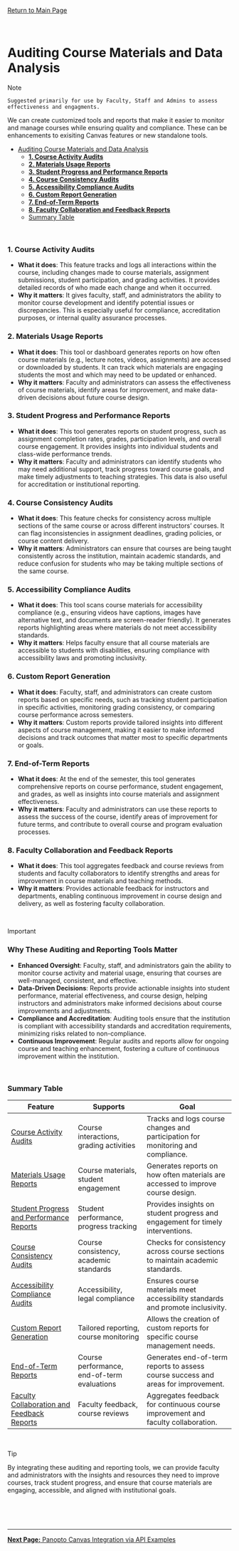 [Return to Main Page](README.md)

<br>

# Auditing Course Materials and Data Analysis

> [!NOTE]
>
> ```Suggested primarily for use by Faculty, Staff and Admins to assess effectiveness and engagments.```
>
> We can create customized tools and reports that make it easier to monitor and manage courses while ensuring quality and compliance. These can be enhancements to exisiting Canvas features or new standalone tools.

- [Auditing Course Materials and Data Analysis](#auditing-course-materials-and-data-analysis)
    - [**1. Course Activity Audits**](#1-course-activity-audits)
    - [**2. Materials Usage Reports**](#2-materials-usage-reports)
    - [**3. Student Progress and Performance Reports**](#3-student-progress-and-performance-reports)
    - [**4. Course Consistency Audits**](#4-course-consistency-audits)
    - [**5. Accessibility Compliance Audits**](#5-accessibility-compliance-audits)
    - [**6. Custom Report Generation**](#6-custom-report-generation)
    - [**7. End-of-Term Reports**](#7-end-of-term-reports)
    - [**8. Faculty Collaboration and Feedback Reports**](#8-faculty-collaboration-and-feedback-reports)
    - [Summary Table](#summary-table)

<br>

### **1. Course Activity Audits**

- **What it does**: This feature tracks and logs all interactions within the course, including changes made to course materials, assignment submissions, student participation, and grading activities. It provides detailed records of who made each change and when it occurred.
- **Why it matters**: It gives faculty, staff, and administrators the ability to monitor course development and identify potential issues or discrepancies. This is especially useful for compliance, accreditation purposes, or internal quality assurance processes.

### **2. Materials Usage Reports**

- **What it does**: This tool or dashboard generates reports on how often course materials (e.g., lecture notes, videos, assignments) are accessed or downloaded by students. It can track which materials are engaging students the most and which may need to be updated or enhanced.
- **Why it matters**: Faculty and administrators can assess the effectiveness of course materials, identify areas for improvement, and make data-driven decisions about future course design.

### **3. Student Progress and Performance Reports**

- **What it does**: This tool generates reports on student progress, such as assignment completion rates, grades, participation levels, and overall course engagement. It provides insights into individual students and class-wide performance trends.
- **Why it matters**: Faculty and administrators can identify students who may need additional support, track progress toward course goals, and make timely adjustments to teaching strategies. This data is also useful for accreditation or institutional reporting.

### **4. Course Consistency Audits**

- **What it does**: This feature checks for consistency across multiple sections of the same course or across different instructors’ courses. It can flag inconsistencies in assignment deadlines, grading policies, or course content delivery.
- **Why it matters**: Administrators can ensure that courses are being taught consistently across the institution, maintain academic standards, and reduce confusion for students who may be taking multiple sections of the same course.

### **5. Accessibility Compliance Audits**

- **What it does**: This tool scans course materials for accessibility compliance (e.g., ensuring videos have captions, images have alternative text, and documents are screen-reader friendly). It generates reports highlighting areas where materials do not meet accessibility standards.
- **Why it matters**: Helps faculty ensure that all course materials are accessible to students with disabilities, ensuring compliance with accessibility laws and promoting inclusivity.

### **6. Custom Report Generation**

- **What it does**: Faculty, staff, and administrators can create custom reports based on specific needs, such as tracking student participation in specific activities, monitoring grading consistency, or comparing course performance across semesters.
- **Why it matters**: Custom reports provide tailored insights into different aspects of course management, making it easier to make informed decisions and track outcomes that matter most to specific departments or goals.

### **7. End-of-Term Reports**

- **What it does**: At the end of the semester, this tool generates comprehensive reports on course performance, student engagement, and grades, as well as insights into course materials and assignment effectiveness.
- **Why it matters**: Faculty and administrators can use these reports to assess the success of the course, identify areas of improvement for future terms, and contribute to overall course and program evaluation processes.

### **8. Faculty Collaboration and Feedback Reports**

- **What it does**: This tool aggregates feedback and course reviews from students and faculty collaborators to identify strengths and areas for improvement in course materials and teaching methods.
- **Why it matters**: Provides actionable feedback for instructors and departments, enabling continuous improvement in course design and delivery, as well as fostering faculty collaboration.

<br>

> [!IMPORTANT]
>
> ### **Why These Auditing and Reporting Tools Matter**
>
> - **Enhanced Oversight**: Faculty, staff, and administrators gain the ability to monitor course activity and material usage, ensuring that courses are well-managed, consistent, and effective.
> - **Data-Driven Decisions**: Reports provide actionable insights into student performance, material effectiveness, and course design, helping instructors and administrators make informed decisions about course improvements and adjustments.
> - **Compliance and Accreditation**: Auditing tools ensure that the institution is compliant with accessibility standards and accreditation requirements, minimizing risks related to non-compliance.
> - **Continuous Improvement**: Regular audits and reports allow for ongoing course and teaching enhancement, fostering a culture of continuous improvement within the institution.

<br>

### Summary Table

| **Feature**                              | **Supports**                            | **Goal**                                      |
|------------------------------------------|-----------------------------------------|------------------------------------------------|
| [Course Activity Audits](#1-course-activity-audits)    | Course interactions, grading activities    | Tracks and logs course changes and participation for monitoring and compliance. |
| [Materials Usage Reports](#2-materials-usage-reports)           | Course materials, student engagement      | Generates reports on how often materials are accessed to improve course design. |
| [Student Progress and Performance Reports](#3-student-progress-and-performance-reports)        | Student performance, progress tracking    | Provides insights on student progress and engagement for timely interventions. |
| [Course Consistency Audits](#4-course-consistency-audits)       | Course consistency, academic standards     | Checks for consistency across course sections to maintain academic standards. |
| [Accessibility Compliance Audits](#5-accessibility-compliance-audits)    | Accessibility, legal compliance            | Ensures course materials meet accessibility standards and promote inclusivity. |
| [Custom Report Generation](#6-custom-report-generation)               | Tailored reporting, course monitoring        | Allows the creation of custom reports for specific course management needs. |
| [End-of-Term Reports](#7-end-of-term-reports)      | Course performance, end-of-term evaluations  | Generates end-of-term reports to assess course success and areas for improvement. |
| [Faculty Collaboration and Feedback Reports](#8-faculty-collaboration-and-feedback-reports)               | Faculty feedback, course reviews        | Aggregates feedback for continuous course improvement and faculty collaboration. |

<br>

> [!TIP]
>
> By integrating these auditing and reporting tools, we can provide faculty and administrators with the insights and resources they need to improve courses, track student progress, and ensure that course materials are engaging, accessible, and aligned with institutional goals.


<br><br><br>

---

[**Next Page:** Panopto Canvas Integration via API Examples](panopto-canvas-integration.md)
